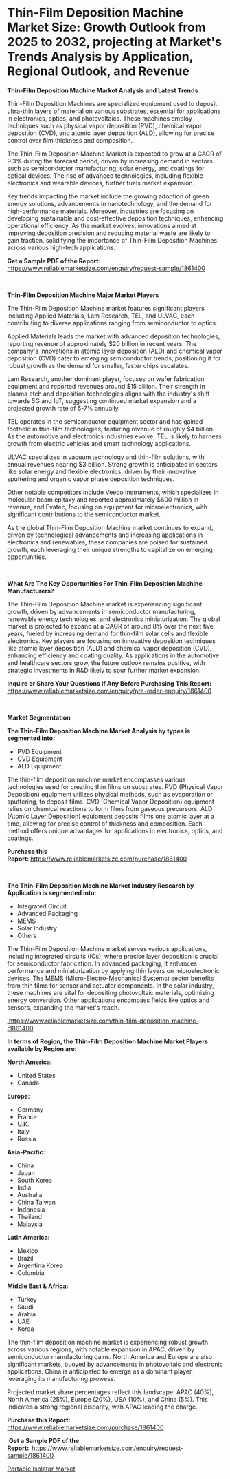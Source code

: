 <p><h1>Thin-Film Deposition Machine Market Size: Growth Outlook from 2025 to 2032, projecting at Market's Trends Analysis by Application, Regional Outlook, and Revenue</h1></p><p><strong>Thin-Film Deposition Machine Market Analysis and Latest Trends</strong></p>
<p><p>Thin-Film Deposition Machines are specialized equipment used to deposit ultra-thin layers of material on various substrates, essential for applications in electronics, optics, and photovoltaics. These machines employ techniques such as physical vapor deposition (PVD), chemical vapor deposition (CVD), and atomic layer deposition (ALD), allowing for precise control over film thickness and composition. </p><p>The Thin-Film Deposition Machine Market is expected to grow at a CAGR of 9.3% during the forecast period, driven by increasing demand in sectors such as semiconductor manufacturing, solar energy, and coatings for optical devices. The rise of advanced technologies, including flexible electronics and wearable devices, further fuels market expansion. </p><p>Key trends impacting the market include the growing adoption of green energy solutions, advancements in nanotechnology, and the demand for high-performance materials. Moreover, industries are focusing on developing sustainable and cost-effective deposition techniques, enhancing operational efficiency. As the market evolves, innovations aimed at improving deposition precision and reducing material waste are likely to gain traction, solidifying the importance of Thin-Film Deposition Machines across various high-tech applications.</p></p>
<p><strong>Get a Sample PDF of the Report:&nbsp;</strong> <a href="https://www.reliablemarketsize.com/enquiry/request-sample/1861400?utm_campaign=2799&utm_medium=2&utm_source=Github&utm_content=ia&utm_term=28022025&utm_id=thin-film-deposition-machine">https://www.reliablemarketsize.com/enquiry/request-sample/1861400</a></p>
<p>&nbsp;</p>
<p><strong>Thin-Film Deposition Machine Major Market Players</strong></p>
<p><p>The Thin-Film Deposition Machine market features significant players including Applied Materials, Lam Research, TEL, and ULVAC, each contributing to diverse applications ranging from semiconductor to optics.</p><p>Applied Materials leads the market with advanced deposition technologies, reporting revenue of approximately $20 billion in recent years. The company's innovations in atomic layer deposition (ALD) and chemical vapor deposition (CVD) cater to emerging semiconductor trends, positioning it for robust growth as the demand for smaller, faster chips escalates.</p><p>Lam Research, another dominant player, focuses on wafer fabrication equipment and reported revenues around $15 billion. Their strength in plasma etch and deposition technologies aligns with the industry's shift towards 5G and IoT, suggesting continued market expansion and a projected growth rate of 5-7% annually.</p><p>TEL operates in the semiconductor equipment sector and has gained foothold in thin-film technologies, featuring revenue of roughly $4 billion. As the automotive and electronics industries evolve, TEL is likely to harness growth from electric vehicles and smart technology applications.</p><p>ULVAC specializes in vacuum technology and thin-film solutions, with annual revenues nearing $3 billion. Strong growth is anticipated in sectors like solar energy and flexible electronics, driven by their innovative sputtering and organic vapor phase deposition techniques.</p><p>Other notable competitors include Veeco Instruments, which specializes in molecular beam epitaxy and reported approximately $600 million in revenue, and Evatec, focusing on equipment for microelectronics, with significant contributions to the semiconductor market.</p><p>As the global Thin-Film Deposition Machine market continues to expand, driven by technological advancements and increasing applications in electronics and renewables, these companies are poised for sustained growth, each leveraging their unique strengths to capitalize on emerging opportunities.</p></p>
<p>&nbsp;</p>
<p><strong>What Are The Key Opportunities For Thin-Film Deposition Machine Manufacturers?</strong></p>
<p><p>The Thin-Film Deposition Machine market is experiencing significant growth, driven by advancements in semiconductor manufacturing, renewable energy technologies, and electronics miniaturization. The global market is projected to expand at a CAGR of around 8% over the next five years, fueled by increasing demand for thin-film solar cells and flexible electronics. Key players are focusing on innovative deposition techniques like atomic layer deposition (ALD) and chemical vapor deposition (CVD), enhancing efficiency and coating quality. As applications in the automotive and healthcare sectors grow, the future outlook remains positive, with strategic investments in R&D likely to spur further market expansion.</p></p>
<p><strong>Inquire or Share Your Questions If Any Before Purchasing This Report:</strong> <a href="https://www.reliablemarketsize.com/enquiry/pre-order-enquiry/1861400?utm_campaign=2799&utm_medium=2&utm_source=Github&utm_content=ia&utm_term=28022025&utm_id=thin-film-deposition-machine">https://www.reliablemarketsize.com/enquiry/pre-order-enquiry/1861400</a></p>
<p>&nbsp;</p>
<p><strong>Market Segmentation</strong></p>
<p><strong>The Thin-Film Deposition Machine Market Analysis by types is segmented into:</strong></p>
<p><ul><li>PVD Equipment</li><li>CVD Equipment</li><li>ALD Equipment</li></ul></p>
<p><p>The thin-film deposition machine market encompasses various technologies used for creating thin films on substrates. PVD (Physical Vapor Deposition) equipment utilizes physical methods, such as evaporation or sputtering, to deposit films. CVD (Chemical Vapor Deposition) equipment relies on chemical reactions to form films from gaseous precursors. ALD (Atomic Layer Deposition) equipment deposits films one atomic layer at a time, allowing for precise control of thickness and composition. Each method offers unique advantages for applications in electronics, optics, and coatings.</p></p>
<p><strong>Purchase this Report:&nbsp;</strong><a href="https://www.reliablemarketsize.com/purchase/1861400?utm_campaign=2799&utm_medium=2&utm_source=Github&utm_content=ia&utm_term=28022025&utm_id=thin-film-deposition-machine">https://www.reliablemarketsize.com/purchase/1861400</a></p>
<p>&nbsp;</p>
<p><strong>The Thin-Film Deposition Machine Market Industry Research by Application is segmented into:</strong></p>
<p><ul><li>Integrated Circuit</li><li>Advanced Packaging</li><li>MEMS</li><li>Solar Industry</li><li>Others</li></ul></p>
<p><p>The Thin-Film Deposition Machine market serves various applications, including integrated circuits (ICs), where precise layer deposition is crucial for semiconductor fabrication. In advanced packaging, it enhances performance and miniaturization by applying thin layers on microelectronic devices. The MEMS (Micro-Electro-Mechanical Systems) sector benefits from thin films for sensor and actuator components. In the solar industry, these machines are vital for depositing photovoltaic materials, optimizing energy conversion. Other applications encompass fields like optics and sensors, expanding the market's reach.</p></p>
<p><a href="https://www.reliablemarketsize.com/thin-film-deposition-machine-r1861400?utm_campaign=2799&utm_medium=2&utm_source=Github&utm_content=ia&utm_term=28022025&utm_id=thin-film-deposition-machine">&nbsp;https://www.reliablemarketsize.com/thin-film-deposition-machine-r1861400</a></p>
<p><strong>In terms of Region, the Thin-Film Deposition Machine Market Players available by Region are:</strong></p>
<p>
    <p> <strong> North America: </strong>
        <ul>
            <li>United States</li>
            <li>Canada</li>
        </ul>
        </p> 
    <p> <strong> Europe: </strong>
        <ul>
            <li>Germany</li>
            <li>France</li>
            <li>U.K.</li>
            <li>Italy</li>
            <li>Russia</li>
        </ul>
        </p> 
    <p> <strong> Asia-Pacific: </strong>
        <ul>
            <li>China</li>
            <li>Japan</li>
            <li>South Korea</li>
            <li>India</li>
            <li>Australia</li>
            <li>China Taiwan</li>
            <li>Indonesia</li>
            <li>Thailand</li>
            <li>Malaysia</li>
        </ul>
        </p> 
    <p> <strong> Latin America: </strong>
        <ul>
            <li>Mexico</li>
            <li>Brazil</li>
            <li>Argentina Korea</li>
            <li>Colombia</li>
        </ul>
        </p> 
    <p> <strong> Middle East & Africa: </strong>
        <ul>
            <li>Turkey</li>
            <li>Saudi</li>
            <li>Arabia</li>
            <li>UAE</li>
            <li>Korea</li>
        </ul>
    </p>
    </p>
<p><p>The thin-film deposition machine market is experiencing robust growth across various regions, with notable expansion in APAC, driven by semiconductor manufacturing gains. North America and Europe are also significant markets, buoyed by advancements in photovoltaic and electronic applications. China is anticipated to emerge as a dominant player, leveraging its manufacturing prowess. </p><p>Projected market share percentages reflect this landscape: APAC (40%), North America (25%), Europe (20%), USA (10%), and China (5%). This indicates a strong regional disparity, with APAC leading the charge.</p></p>
<p><strong>Purchase this Report: </strong><a href="https://www.reliablemarketsize.com/purchase/1861400?utm_campaign=2799&utm_medium=2&utm_source=Github&utm_content=ia&utm_term=28022025&utm_id=thin-film-deposition-machine">https://www.reliablemarketsize.com/purchase/1861400</a></p>
<p>&nbsp;<strong>Get a Sample PDF of the Report:&nbsp;&nbsp;</strong><a href="https://www.reliablemarketsize.com/enquiry/request-sample/1861400?utm_campaign=2799&utm_medium=2&utm_source=Github&utm_content=ia&utm_term=28022025&utm_id=thin-film-deposition-machine">https://www.reliablemarketsize.com/enquiry/request-sample/1861400</a></p>
<p><strong></strong></p>
<p><p><a href="https://github.com/sirayedantte/Market-Research-Report-List-1/blob/main/portable-isolator-market.md?utm_campaign=2799&utm_medium=2&utm_source=Github&utm_content=ia&utm_term=28022025&utm_id=thin-film-deposition-machine">Portable Isolator Market</a></p></p>